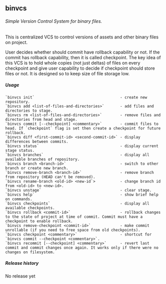 binvcs
------------------------------------------------------
###### Simple Version Control System for binary files.

This is centralized VCS to control versions of assets and other binary files on project.

User decides whether should commit have rollback capability or not. If the commit has rollback 
capability, then it is called checkpoint. The key idea of this VCS is to hold whole copies
(not just deltas) of files on every checkpoint and give user capability to decide if checkpoint
should store files or not. It is designed so to keep size of file storage low.

##### Usage

```
`binvcs init`                                      - create new repository.
`binvcs add <list-of-files-and-directories>`       - add files and directories to stage.
`binvcs rm <list-of-files-and-directories>`        - remove files and directories from head and stage.
`binvcs commit [--checkpoint] <commentary>`        - commit files to head. If `checkpoint` flag is set then create a checkpoint for future rollback.
`binvcs diff <first-commit-id> <second-commit-id>` - display differences between commits.
`binvcs status`                                    - display current stage status.
`binvcs branches`                                  - display all available branches of repository.
`binvcs branch <branch-id>`                        - switch to other branch or create new branch.
`binvcs remove-branch <branch-id>`                 - remove branch from repository (HEAD can't be removed).
`binvcs rename-branch <old-id> <new-id`>           - change branch id from <old-id> to <new-id>.
`binvcs unstage`                                   - clear stage.
`binvcs help`                                      - show brief help on commands.
`binvcs checkpoints`                               - display all available checkpoints.
`binvcs rollback <commit-id>`                      - rollback changes to the state of project at time of commit. Commit must have a checkpoint to enable rollback.
`binvcs remove-checkpoint <commit-id>`             - make commit unrollable (if you need to free space from old checkpoints).
`binvcs checkpoint <commentary>`                   - shortcut for `binvcs commit --checkpoint <commentary>`.
`binvcs recommit [--checkpoint] <commentary>`      - revert last commit and commit changes once again. It works only if there were no changes on filesystem.
```

##### Release history

No release yet
